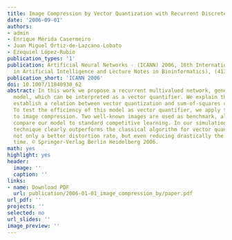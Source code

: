 ```yaml
---
title: Image Compression by Vector Quantization with Recurrent Discrete Networks
date: '2006-09-01'
authors:
- admin
- Enrique Mérida Casermeiro
- Juan Miguel Ortiz-de-Lazcano-Lobato
- Ezequiel López-Rubio
publication_types: '1'
publication: Artificial Neural Networks - (ICANN) 2006, 16th International Conference, Lecture Notes in Computer Science (including subseries Lecture Notes
  in Artificial Intelligence and Lecture Notes in Bioinformatics), (4132), _pp. 595--605_
publication_short: 'ICANN 2006'
doi: 10.1007/11840930_62
abstract: In this work we propose a recurrent multivalued network, generalizing Hopfield's
  model, which can be interpreted as a vector quantifier. We explain the model and
  establish a relation between vector quantization and sum-of-squares clustering.
  To test the efficiency of this model as vector quantifier, we apply this new technique
  to image compression. Two well-known images are used as benchmark, allowing us to
  compare our model to standard competitive learning. In our simulations, our new
  technique clearly outperforms the classical algorithm for vector quantization, achieving
  not only a better distortion rate, but even reducing drastically the computational
  time. © Springer-Verlag Berlin Heidelberg 2006.
math: yes
highlight: yes
header:
  image: ''
  caption: ''
links:
- name: Download PDF
  url: publication/2006-01-01_image_compression_by/paper.pdf
url_pdf: ''
projects: ''
selected: no
url_slides: ''
image_preview: ''
---
```

